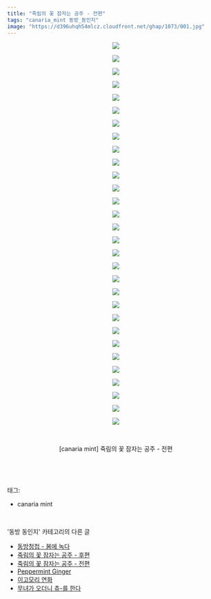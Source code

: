 ```yaml
---
title: "죽림의 꽃 잠자는 공주 - 전편"
tags: "canaria_mint 동방_동인지"
image: "https://d396uhqh54mlcz.cloudfront.net/ghap/1073/001.jpg"
---
```

<div class="article">
<p style="text-align: center; clear: none; float: none;"><img src="{{ site.imgserver7 }}/ghap/1073/001.jpg"/></p>
<p style="text-align: center; clear: none; float: none;"><img src="{{ site.imgserver7 }}/ghap/1073/002.jpg"/></p>
<p style="text-align: center; clear: none; float: none;"><img src="{{ site.imgserver7 }}/ghap/1073/003.jpg"/></p>
<p style="text-align: center; clear: none; float: none;"><img src="{{ site.imgserver7 }}/ghap/1073/004.jpg"/></p>
<p style="text-align: center; clear: none; float: none;"><img src="{{ site.imgserver7 }}/ghap/1073/005.jpg"/></p>
<p style="text-align: center; clear: none; float: none;"><img src="{{ site.imgserver7 }}/ghap/1073/006.jpg"/></p>
<p style="text-align: center; clear: none; float: none;"><img src="{{ site.imgserver7 }}/ghap/1073/007.jpg"/></p>
<p style="text-align: center; clear: none; float: none;"><img src="{{ site.imgserver7 }}/ghap/1073/008.jpg"/></p>
<p style="text-align: center; clear: none; float: none;"><img src="{{ site.imgserver7 }}/ghap/1073/009.jpg"/></p>
<p style="text-align: center; clear: none; float: none;"><img src="{{ site.imgserver7 }}/ghap/1073/010.jpg"/></p>
<p style="text-align: center; clear: none; float: none;"><img src="{{ site.imgserver7 }}/ghap/1073/011.jpg"/></p>
<p style="text-align: center; clear: none; float: none;"><img src="{{ site.imgserver7 }}/ghap/1073/012.jpg"/></p>
<p style="text-align: center; clear: none; float: none;"><img src="{{ site.imgserver7 }}/ghap/1073/013.jpg"/></p>
<p style="text-align: center; clear: none; float: none;"><img src="{{ site.imgserver7 }}/ghap/1073/014.jpg"/></p>
<p style="text-align: center; clear: none; float: none;"><img src="{{ site.imgserver7 }}/ghap/1073/015.jpg"/></p>
<p style="text-align: center; clear: none; float: none;"><img src="{{ site.imgserver7 }}/ghap/1073/016.jpg"/></p>
<p style="text-align: center; clear: none; float: none;"><img src="{{ site.imgserver7 }}/ghap/1073/017.jpg"/></p>
<p style="text-align: center; clear: none; float: none;"><img src="{{ site.imgserver7 }}/ghap/1073/018.jpg"/></p>
<p style="text-align: center; clear: none; float: none;"><img src="{{ site.imgserver7 }}/ghap/1073/019.jpg"/></p>
<p style="text-align: center; clear: none; float: none;"><img src="{{ site.imgserver7 }}/ghap/1073/020.jpg"/></p>
<p style="text-align: center; clear: none; float: none;"><img src="{{ site.imgserver7 }}/ghap/1073/021.jpg"/></p>
<p style="text-align: center; clear: none; float: none;"><img src="{{ site.imgserver7 }}/ghap/1073/022.jpg"/></p>
<p style="text-align: center; clear: none; float: none;"><img src="{{ site.imgserver7 }}/ghap/1073/023.jpg"/></p>
<p style="text-align: center; clear: none; float: none;"><img src="{{ site.imgserver7 }}/ghap/1073/024.jpg"/></p>
<p style="text-align: center; clear: none; float: none;"><img src="{{ site.imgserver7 }}/ghap/1073/025.jpg"/></p>
<p style="text-align: center; clear: none; float: none;"><img src="{{ site.imgserver7 }}/ghap/1073/026.jpg"/></p>
<p style="text-align: center; clear: none; float: none;"><img src="{{ site.imgserver7 }}/ghap/1073/027.jpg"/></p>
<p style="text-align: center; clear: none; float: none;"><img src="{{ site.imgserver7 }}/ghap/1073/028.jpg"/></p>
<p style="text-align: center; clear: none; float: none;"><img src="{{ site.imgserver7 }}/ghap/1073/029.jpg"/></p>
<p style="text-align: center; clear: none; float: none;"><img src="{{ site.imgserver7 }}/ghap/1073/030.jpg"/></p>
<p style="text-align: center; clear: none; float: none;"><br/></p>
<p style="text-align: center; clear: none; float: none;">[canaria mint] 죽림의 꽃 잠자는 공주 - 전편</p>
<p><br/></p>
</div><br/>
<div class="tagTrail">
<p>태그: </p>
<ul>
<li>canaria mint</li>
</ul>
</div><br/>
<div class="another">
<p>'동방 동인지' 카테고리의 다른 글</p>
<ul>
<li><a href="/ghap_1075">동방청첩 - 봄에 녹다</a></li>
<li><a href="/ghap_1074">죽림의 꽃 잠자는 공주 - 후편</a></li>
<li><a href="/ghap_1073">죽림의 꽃 잠자는 공주 - 전편</a></li>
<li><a href="/ghap_1072">Peppermint Ginger</a></li>
<li><a href="/ghap_1071">이고모리 연화</a></li>
<li><a href="/ghap_1070">무녀가 오더니 츄-를 한다</a></li>
</ul>
</div><br/>
<div class="cb_module cb_fluid">
<div class="cb_wrt cb_profile">
</div><!-- commentList close -->
</div><br/>
